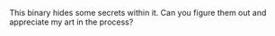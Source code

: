 This binary hides some secrets within it. Can you figure them out and appreciate my art in the process?
